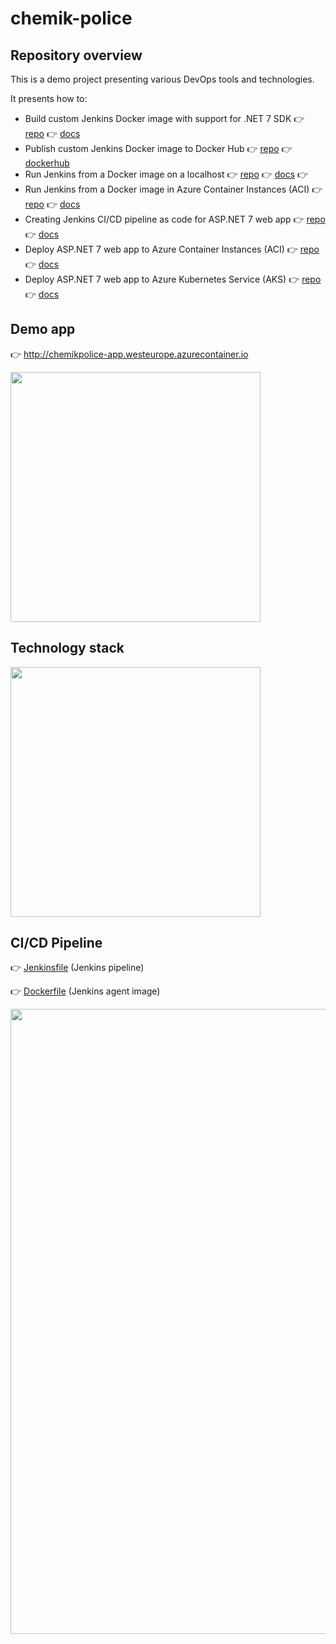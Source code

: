 # chemik-police

## Repository overview

This is a demo project presenting various DevOps tools and technologies.

It presents how to:

- Build custom Jenkins Docker image with support for .NET 7 SDK 👉 [repo](https://github.com/michalantolik/chemik-police/tree/main/ChemikPolice/DevOps/Jenkins-CustomDockerImage) 👉 [docs](https://learn.microsoft.com/en-us/dotnet/core/install/linux-debian)
- Publish custom Jenkins Docker image to Docker Hub 👉 [repo](https://github.com/michalantolik/chemik-police/tree/main/ChemikPolice/DevOps/Jenkins-CustomDockerImage) 👉 [dockerhub](https://hub.docker.com/repository/docker/michalantolik/jenkins-agent-dotnet/general)
- Run Jenkins from a Docker image on a localhost 👉 [repo](https://github.com/michalantolik/chemik-police/tree/main/ChemikPolice/DevOps/Jenkins-LocalServerLauncher) 👉 [docs](https://www.jenkins.io/doc/book/installing/docker/) 👉
- Run Jenkins from a Docker image in Azure Container Instances (ACI) 👉 [repo](https://github.com/michalantolik/chemik-police/tree/main/ChemikPolice/DevOps/Jenkins-AzureServerLauncher) 👉 [docs](https://www.jenkins.io/doc/book/installing/docker/)
- Creating Jenkins CI/CD pipeline as code for ASP.NET 7 web app 👉 [repo](https://github.com/michalantolik/chemik-police/blob/main/Jenkinsfile) 👉 [docs](https://www.jenkins.io/doc/book/pipeline/jenkinsfile/)
- Deploy ASP.NET 7 web app to Azure Container Instances (ACI) 👉 [repo](https://github.com/michalantolik/chemik-police/tree/main/ChemikPolice/DevOps/ChemikPoliceApp-Azure-ACI-Deployment) 👉 [docs](https://learn.microsoft.com/en-us/azure/container-instances/container-instances-quickstart)
- Deploy ASP.NET 7 web app to Azure Kubernetes Service (AKS) 👉 [repo](https://github.com/michalantolik/chemik-police/tree/main/ChemikPolice/DevOps/ChemikPoliceApp-Azure-AKS-Deployment) 👉 [docs](https://learn.microsoft.com/en-us/azure/aks/learn/quick-kubernetes-deploy-cli)

## Demo app

👉 http://chemikpolice-app.westeurope.azurecontainer.io

<img src="https://michalantolik.blob.core.windows.net/chemik-police/chemik-police-app-1.png" width="400">

## Technology stack

<img src="https://michalantolik.blob.core.windows.net/chemik-police/.Tech-Stack.png" width="400">

## CI/CD Pipeline

👉 [Jenkinsfile](https://github.com/michalantolik/chemik-police/blob/main/Jenkinsfile) (Jenkins pipeline)

👉 [Dockerfile](https://github.com/michalantolik/chemik-police/blob/main/ChemikPolice/DevOps/Jenkins-AgentImage/Dockerfile) (Jenkins agent image)

<img src="https://michalantolik.blob.core.windows.net/chemik-police/Jenkins_Pipeline_1.png" width="1000">
